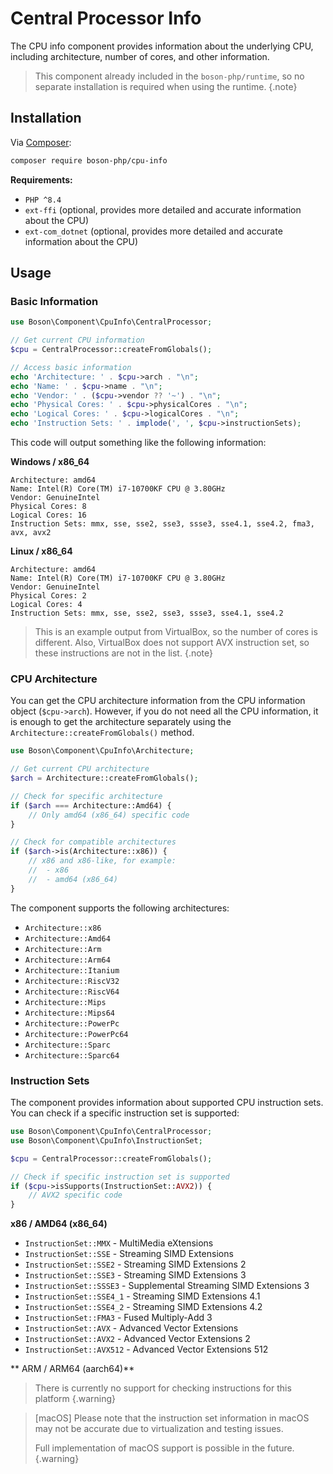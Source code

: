 # Central Processor Info

The CPU info component provides information about the underlying CPU, 
including architecture, number of cores, and other information.

> This component already included in the `boson-php/runtime`, 
> so no separate installation is required when using the runtime.
{.note}


## Installation

Via [Composer](https://getcomposer.org/doc/01-basic-usage.md#installing-dependencies):

```bash
composer require boson-php/cpu-info
```

**Requirements:**

* `PHP ^8.4`
* `ext-ffi` (optional, provides more detailed and accurate information about the CPU)
* `ext-com_dotnet` (optional, provides more detailed and accurate information about the CPU)

## Usage

### Basic Information

```php
use Boson\Component\CpuInfo\CentralProcessor;

// Get current CPU information
$cpu = CentralProcessor::createFromGlobals();

// Access basic information
echo 'Architecture: ' . $cpu->arch . "\n";
echo 'Name: ' . $cpu->name . "\n";
echo 'Vendor: ' . ($cpu->vendor ?? '~') . "\n";
echo 'Physical Cores: ' . $cpu->physicalCores . "\n";
echo 'Logical Cores: ' . $cpu->logicalCores . "\n";
echo 'Instruction Sets: ' . implode(', ', $cpu->instructionSets);
```

This code will output something like the following information:

**Windows / x86_64**

```
Architecture: amd64
Name: Intel(R) Core(TM) i7-10700KF CPU @ 3.80GHz
Vendor: GenuineIntel
Physical Cores: 8
Logical Cores: 16
Instruction Sets: mmx, sse, sse2, sse3, ssse3, sse4.1, sse4.2, fma3, avx, avx2
```

**Linux / x86_64**

```
Architecture: amd64
Name: Intel(R) Core(TM) i7-10700KF CPU @ 3.80GHz
Vendor: GenuineIntel
Physical Cores: 2
Logical Cores: 4
Instruction Sets: mmx, sse, sse2, sse3, ssse3, sse4.1, sse4.2
```

> This is an example output from VirtualBox, so the number of cores is 
> different. Also, VirtualBox does not support AVX instruction set, so 
> these instructions are not in the list.
{.note}

### CPU Architecture

You can get the CPU architecture information from the CPU information 
object (`$cpu->arch`). However, if you do not need all the CPU information, 
it is enough to get the architecture separately using the 
`Architecture::createFromGlobals()` method.

```php
use Boson\Component\CpuInfo\Architecture;

// Get current CPU architecture
$arch = Architecture::createFromGlobals();

// Check for specific architecture
if ($arch === Architecture::Amd64) {
    // Only amd64 (x86_64) specific code
}

// Check for сompatible architectures
if ($arch->is(Architecture::x86)) {
    // x86 and x86-like, for example:
    //  - x86
    //  - amd64 (x86_64)
}
```

The component supports the following architectures:
- `Architecture::x86`
- `Architecture::Amd64`
- `Architecture::Arm`
- `Architecture::Arm64`
- `Architecture::Itanium`
- `Architecture::RiscV32` 
- `Architecture::RiscV64`
- `Architecture::Mips`
- `Architecture::Mips64`
- `Architecture::PowerPc`
- `Architecture::PowerPc64`
- `Architecture::Sparc`
- `Architecture::Sparc64`

### Instruction Sets

The component provides information about supported CPU instruction sets. 
You can check if a specific instruction set is supported:

```php
use Boson\Component\CpuInfo\CentralProcessor;
use Boson\Component\CpuInfo\InstructionSet;

$cpu = CentralProcessor::createFromGlobals();

// Check if specific instruction set is supported
if ($cpu->isSupports(InstructionSet::AVX2)) {
    // AVX2 specific code
}
```

**x86 / AMD64 (x86_64)**

- `InstructionSet::MMX` - MultiMedia eXtensions
- `InstructionSet::SSE` - Streaming SIMD Extensions
- `InstructionSet::SSE2` - Streaming SIMD Extensions 2
- `InstructionSet::SSE3` - Streaming SIMD Extensions 3
- `InstructionSet::SSSE3` - Supplemental Streaming SIMD Extensions 3
- `InstructionSet::SSE4_1` - Streaming SIMD Extensions 4.1
- `InstructionSet::SSE4_2` - Streaming SIMD Extensions 4.2
- `InstructionSet::FMA3` - Fused Multiply-Add 3
- `InstructionSet::AVX` - Advanced Vector Extensions
- `InstructionSet::AVX2` - Advanced Vector Extensions 2
- `InstructionSet::AVX512` - Advanced Vector Extensions 512

** ARM / ARM64 (aarch64)**

> There is currently no support for checking instructions for this platform
{.warning}

> [macOS] Please note that the instruction set information in macOS may not be
> accurate due to virtualization and testing issues.
>
> Full implementation of macOS support is possible in the future.
{.warning}
